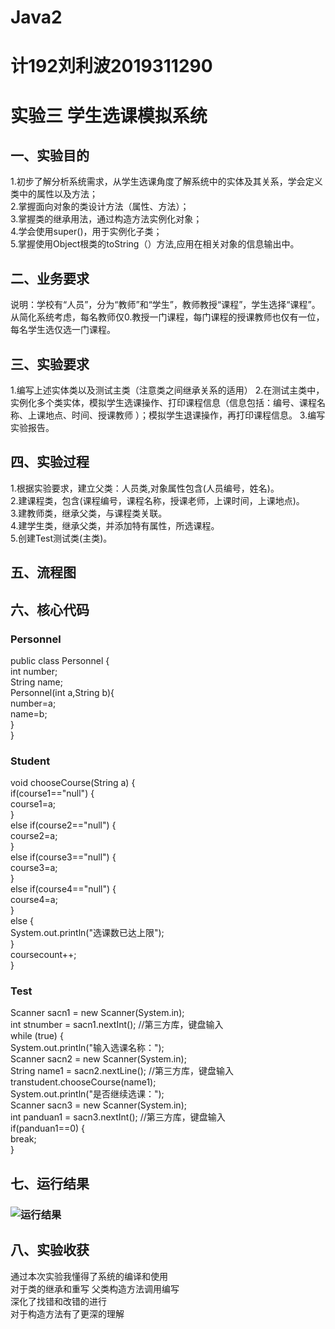 # Java2
# 计192刘利波2019311290
# 实验三 学生选课模拟系统
## 一、实验目的
1.初步了解分析系统需求，从学生选课角度了解系统中的实体及其关系，学会定义类中的属性以及方法；  
2.掌握面向对象的类设计方法（属性、方法）；  
3.掌握类的继承用法，通过构造方法实例化对象；  
4.学会使用super()，用于实例化子类；  
5.掌握使用Object根类的toString（）方法,应用在相关对象的信息输出中。
## 二、业务要求
说明：学校有“人员”，分为“教师”和“学生”，教师教授“课程”，学生选择“课程”。从简化系统考虑，每名教师仅0.教授一门课程，每门课程的授课教师也仅有一位，每名学生选仅选一门课程。
 
 
 
## 三、实验要求
1.编写上述实体类以及测试主类（注意类之间继承关系的适用）
2.在测试主类中，实例化多个类实体，模拟学生选课操作、打印课程信息（信息包括：编号、课程名称、上课地点、时间、授课教师 ）；模拟学生退课操作，再打印课程信息。
3.编写实验报告。
## 四、实验过程
1.根据实验要求，建立父类：人员类,对象属性包含(人员编号，姓名)。  
2.建课程类，包含(课程编号，课程名称，授课老师，上课时间，上课地点)。  
3.建教师类，继承父类，与课程类关联。  
4.建学生类，继承父类，并添加特有属性，所选课程。  
5.创建Test测试类(主类)。  
## 五、流程图





## 六、核心代码
### Personnel
public class Personnel {  
	int number;  
	String name;  
	Personnel(int a,String b){  
		number=a;  
		name=b;  
	}  
}  

### Student
void chooseCourse(String a) {  
		if(course1=="null") {  
			course1=a;  
		}  
		else if(course2=="null") {  
			course2=a;  	
		}  
		else if(course3=="null") {  
			course3=a;  
		}  
		else if(course4=="null") {  
			course4=a;  	
		}  
		else {  
			System.out.println("选课数已达上限");  
		}  
		coursecount++;  
	}  
 
 ### Test
 Scanner sacn1 = new Scanner(System.in);   
		int stnumber = sacn1.nextInt(); //第三方库，键盘输入  
		while (true) {  
			System.out.println("输入选课名称：");  
			Scanner sacn2 = new Scanner(System.in);  
			String name1 = sacn2.nextLine(); //第三方库，键盘输入  
			transtudent.chooseCourse(name1);    
			System.out.println("是否继续选课：");  
			Scanner sacn3 = new Scanner(System.in);   
			int panduan1 = sacn3.nextInt(); //第三方库，键盘输入  
			if(panduan1==0) {  
				break;  
			}  

## 七、运行结果
### ![运行结果](https://github.com/bobo848/Java2/blob/main/实验三运行截图.JPG)
## 八、实验收获
通过本次实验我懂得了系统的编译和使用  
对于类的继承和重写 父类构造方法调用编写  
深化了找错和改错的进行  
对于构造方法有了更深的理解  

